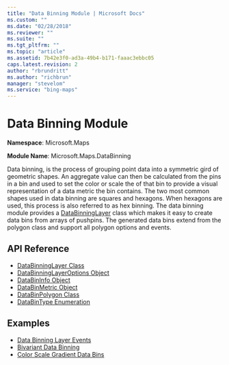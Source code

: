 ```yaml
---
title: "Data Binning Module | Microsoft Docs"
ms.custom: ""
ms.date: "02/28/2018"
ms.reviewer: ""
ms.suite: ""
ms.tgt_pltfrm: ""
ms.topic: "article"
ms.assetid: 7b42e3f0-ad3a-49b4-b171-faaac3ebbc05
caps.latest.revision: 2
author: "rbrundritt"
ms.author: "richbrun"
manager: "stevelom"
ms.service: "bing-maps"
---
```

# Data Binning Module
**Namespace**: Microsoft.Maps

**Module Name**: Microsoft.Maps.DataBinning

Data binning, is the process of grouping point data into a symmetric gird of geometric shapes. An aggregate value can then be calculated from the pins in a bin and used to set the color or scale the of that bin to provide a visual representation of a data metric the bin contains. The two most common shapes used in data binning are squares and hexagons. When hexagons are used, this process is also referred to as hex binning. The data binning module provides a [DataBinningLayer](../v8-web-control/databinninglayer-class.md) class which makes it easy to create data bins from arrays of pushpins. The generated data bins extend from the polygon class and support all polygon options and events.


## API Reference

* [DataBinningLayer Class](../v8-web-control/databinninglayer-class.md)
* [DataBinningLayerOptions Object](../v8-web-control/databinningoptions-object.md)
* [DataBinInfo Object](../v8-web-control/databininfo-object.md)
* [DataBinMetric Object](../v8-web-control/databinmetrics-object.md)
* [DataBinPolygon Class](../v8-web-control/databinpolygon-class.md)
* [DataBinType Enumeration](../v8-web-control/databintype-enumeration.md) 

## Examples

* [Data Binning Layer Events](../v8-web-control/data-binning-layer-events.md)
* [Bivariant Data Binning](../v8-web-control/bivariant-data-binning.md)
* [Color Scale Gradient Data Bins](../v8-web-control/color-scale-gradient-data-bins.md)
